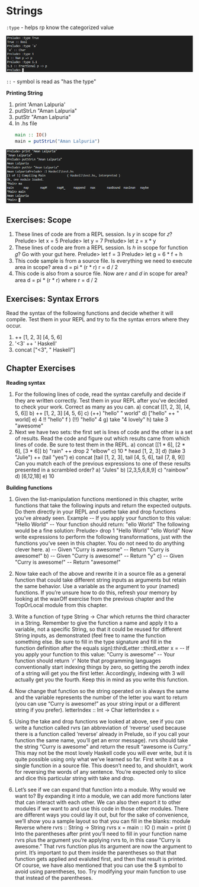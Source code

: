# Strings 
`:type` - helps rp know the categorized value

![type](img/cmd18.png)

`::` - symbol is read as "has the type"

**Printing String**

1. print 'Aman Lalpuria'
2. putStrLn "Aman Lalpuria"
3. putStr "Aman Lalpuria"
4. In .hs file
    ```haskell
    main :: IO()
    main = putStrLn("Aman Lalpuria")
    ```
![type](img/cmd19.png)

## Exercises: Scope
1. These lines of code are from a REPL session. Is 𝑦 in scope for 𝑧?
Prelude> let x = 5
Prelude> let y = 7
Prelude> let z = x * y
2. These lines of code are from a REPL session. Is ℎ in scope for
function 𝑔? Go with your gut here.
Prelude> let f = 3
Prelude> let g = 6 * f + h
3. This code sample is from a source file. Is everything we need
to execute area in scope?
area d = pi * (r * r)
r = d / 2
4. This code is also from a source file. Now are 𝑟 and 𝑑 in scope
for area?
area d = pi * (r * r)
where r = d / 2

## Exercises: Syntax Errors
Read the syntax of the following functions and decide whether it will compile. Test them in your REPL and try to fix the syntax errors where they occur.
1. ++ [1, 2, 3] [4, 5, 6]
2. '<3' ++ ' Haskell'
3. concat ["<3", " Haskell"]


## Chapter Exercises
**Reading syntax**
1. For the following lines of code, read the syntax carefully and decide if they are written correctly. Test them in your REPL after you’ve decided to check your work. Correct as many as you can.
a) concat [[1, 2, 3], [4, 5, 6]]
b) ++ [1, 2, 3] [4, 5, 6]
c) (++) "hello" " world"
d) ["hello" ++ " world]
e) 4 !! "hello"
f ) (!!) "hello" 4
g) take "4 lovely"
h) take 3 "awesome"
2. Next we have two sets: the first set is lines of code and the other is a set of results. Read the code and figure out which results came from which lines of code. Be sure to test them in the REPL.
a) concat [[1 * 6], [2 * 6], [3 * 6]]
b) "rain" ++ drop 2 "elbow"
c) 10 * head [1, 2, 3]
d) (take 3 "Julie") ++ (tail "yes")
e) concat [tail [1, 2, 3],
tail [4, 5, 6],
tail [7, 8, 9]]
Can you match each of the previous expressions to one of these results presented in a scrambled order?
a) "Jules"
b) [2,3,5,6,8,9]
c) "rainbow"
d) [6,12,18]
e) 10

**Building functions**
1. Given the list-manipulation functions mentioned in this chapter, write functions that take the following inputs and return the expected outputs. Do them directly in your REPL and usethe take and drop functions you’ve already seen.
Example
-- If you apply your function to this value:
"Hello World"
-- Your function should return:
"ello World"
The following would be a fine solution:
Prelude> drop 1 "Hello World"
"ello World"
Now write expressions to perform the following transformations, just with the functions you’ve seen in this chapter. You
do not need to do anything clever here.
a) -- Given
"Curry is awesome"
-- Return
"Curry is awesome!"
b) -- Given
"Curry is awesome!"
-- Return
"y"
c) -- Given
"Curry is awesome!"
-- Return
"awesome!"

2. Now take each of the above and rewrite it in a source file as a general function that could take different string inputs as arguments but retain the same behavior. Use a variable as the argument to your (named) functions. If you’re unsure how to do this, refresh your memory by looking at the waxOff exercise from the previous chapter and the TopOrLocal module from this chapter.

3. Write a function of type String -> Char which returns the third character in a String. Remember to give the function a name and apply it to a variable, not a specific String, so that it could be reused for different String inputs, as demonstrated (feel free to name the function something else. Be sure to fill in the type signature and fill in the function definition after the equals sign):thirdLetter ::thirdLetter x =
-- If you apply your function to this value:
"Curry is awesome"
-- Your function should return
`r'
Note that programming languages conventionally start indexing things by zero, so getting the zeroth index of a string will get you the first letter. Accordingly, indexing with 3 will actually get you the fourth. Keep this in mind as you write this function.

4. Now change that function so the string operated on is always the same and the variable represents the number of the letter you want to return (you can use “Curry is awesome!” as your string input or a different string if you prefer). 
letterIndex :: Int -> Char letterIndex x =

5. Using the take and drop functions we looked at above, see if you can write a function called rvrs (an abbreviation of ‘reverse’ used because there is a function called ‘reverse’ already in Prelude, so if you call your function the same name, you’ll get an error message). rvrs should take the string “Curry is awesome” and return the result “awesome is Curry.” This may not be the most lovely Haskell code you will ever write, but it is quite possible using only what we’ve learned so far. First write it as a single function in a source file. This doesn’t need to, and shouldn’t, work for reversing the words of any sentence. You’re expected only to slice and dice this particular string with take and drop.

6. Let’s see if we can expand that function into a module. Why would we want to? By expanding it into a module, we can add more functions later that can interact with each other. We can also then export it to other modules if we want to and use this code in those other modules. There are different ways you could lay it out, but for the sake of convenience, we’ll show you a sample layout so that you can fill in the blanks:
module Reverse where
rvrs :: String -> String
rvrs x =
main :: IO ()
main = print ()
Into the parentheses after print you’ll need to fill in your function name rvrs plus the argument you’re applying rvrs to, in this
case “Curry is awesome.” That rvrs function plus its argument are now the argument to print. It’s important to put them inside the parentheses so that that function gets applied and evaluted first, and then that result is printed. Of course, we have also mentioned that you can use the $ symbol to avoid using parentheses, too. Try modifying your main function to use that instead of the parentheses.